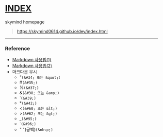 # [INDEX](https://skymind0614.github.io/dev/index.html)
skymind homepage
>https://skymind0614.github.io/dev/index.html

---
### Reference
- [Markdown 사용법(1)](https://gist.github.com/ihoneymon/652be052a0727ad59601)
- [Markdown 사용법(2)](https://simhyejin.github.io/2016/06/30/Markdown-syntax/)
- 마크다운 무시
  - &#34;`(&#34; 또는 &quot;)`
  - &#35;`(&#35;)`
  - &#37;`(&#37;)`
  - &#38;`(&#38; 또는 &amp;)`
  - &#39;`(&#39;)`
  - &#42;`(&#42;)`
  - &#60;`(&#60; 또는 &lt;)`
  - &#62;`(&#62; 또는 &gt;)`
  - &#95;`(&#95;)`
  - &#96;`(&#96;)`
  - " "(공백)`(&nbsp;)`
